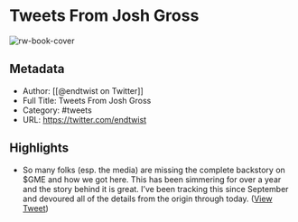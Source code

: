 # Tweets From Josh Gross

![rw-book-cover](https://pbs.twimg.com/profile_images/1259849563516665856/4ttnKhu9.jpg)

## Metadata
- Author: [[@endtwist on Twitter]]
- Full Title: Tweets From Josh Gross
- Category: #tweets
- URL: https://twitter.com/endtwist

## Highlights
- So many folks (esp. the media) are missing the complete backstory on $GME and how we got here.
  This has been simmering for over a year and the story behind it is great. I’ve been tracking this since September and devoured all of the details from the origin through today. ([View Tweet](https://twitter.com/endtwist/status/1354547622133051393))
